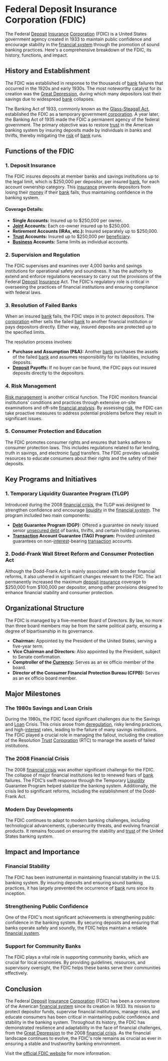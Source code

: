 # Federal Deposit Insurance Corporation (FDIC)

The Federal [Deposit](../d/deposit.md) [Insurance](../i/insurance.md) [Corporation](../c/corporation.md) (FDIC) is a United States government agency created in 1933 to maintain public confidence and encourage stability in the [financial system](../f/financial_system.md) through the promotion of sound banking practices. Here's a comprehensive breakdown of the FDIC, its history, functions, and impact.

## History and Establishment

The FDIC was established in response to the thousands of [bank](../b/bank.md) failures that occurred in the 1920s and early 1930s. The most noteworthy catalyst for its creation was the [Great Depression](../g/great_depression.md), during which many depositors lost their savings due to widespread [bank](../b/bank.md) collapses.

The Banking Act of 1933, commonly known as the [Glass-Steagall Act](../g/glass-steagall_act.md), established the FDIC as a temporary government [corporation](../c/corporation.md). A year later, the Banking Act of 1935 made the FDIC a permanent agency of the federal government. The primary objective was to restore [trust](../t/trust.md) in the American banking system by insuring deposits made by individuals in banks and thrifts, thereby mitigating the [risk](../r/risk.md) of [bank](../b/bank.md) runs.

## Functions of the FDIC

### 1. Deposit Insurance

The FDIC insures deposits at member banks and savings institutions up to the legal limit, which is $250,000 per depositor, per insured [bank](../b/bank.md), for each account ownership category. This [insurance](../i/insurance.md) prevents depositors from losing their [money](../m/money.md) if their [bank](../b/bank.md) fails, thus maintaining confidence in the banking system.

#### Coverage Details:
- **Single Accounts:** Insured up to $250,000 per owner.
- **[Joint](../j/joint.md) Accounts:** Each co-owner insured up to $250,000.
- **Retirement Accounts (IRAs, etc.):** Insured separately up to $250,000.
- **[Trust](../t/trust.md) Accounts:** Insured up to $250,000 per [beneficiary](../b/beneficiary.md).
- **[Business](../b/business.md) Accounts:** Same limits as individual accounts.

### 2. Supervision and Regulation

The FDIC supervises and examines over 4,000 banks and savings institutions for operational safety and soundness. It has the authority to extend and enforce regulations necessary to carry out the provisions of the Federal [Deposit](../d/deposit.md) [Insurance](../i/insurance.md) Act. The FDIC's regulatory role is critical in overseeing the practices of financial institutions and ensuring compliance with federal laws.

### 3. Resolution of Failed Banks

When an insured [bank](../b/bank.md) fails, the FDIC steps in to protect depositors. The [corporation](../c/corporation.md) either sells the failed [bank](../b/bank.md) to another financial institution or pays depositors directly. Either way, insured deposits are protected up to the specified limits. 

The resolution process involves:
- **Purchase and Assumption (P&A):** Another [bank](../b/bank.md) purchases the assets of the failed [bank](../b/bank.md) and assumes responsibility for its liabilities, including deposits.
- **[Deposit](../d/deposit.md) Payoffs:** If no buyer can be found, the FDIC pays out insured deposits directly to the depositors.

### 4. Risk Management

[Risk management](../r/risk_management.md) is another critical function. The FDIC monitors financial institutions' conditions and practices through extensive on-site examinations and off-site [financial analysis](../f/financial_analysis.md). By assessing [risk](../r/risk.md), the FDIC can take proactive measures to address potential problems before they result in significant issues.

### 5. Consumer Protection and Education

The FDIC promotes consumer rights and ensures that banks adhere to consumer protection laws. This includes regulations related to fair lending, truth in savings, and electronic [fund](../f/fund.md) transfers. The FDIC provides valuable resources to educate consumers about their rights and the safety of their deposits.

## Key Programs and Initiatives

### 1. Temporary Liquidity Guarantee Program (TLGP)

Introduced during the 2008 [financial crisis](../f/financial_crisis.md), the TLGP was designed to strengthen confidence and encourage [liquidity](../l/liquidity.md) in the [financial system](../f/financial_system.md). The program included two main components:
- **[Debt](../d/debt.md) Guarantee Program (DGP):** Offered a guarantee on newly issued senior [unsecured debt](../u/unsecured_debt.md) of banks, thrifts, and certain holding companies.
- **[Transaction](../t/transaction.md) Account Guarantee (TAG) Program:** Provided unlimited guarantees on non-[interest](../i/interest.md)-bearing [transaction](../t/transaction.md) accounts.

### 2. Dodd-Frank Wall Street Reform and Consumer Protection Act

Although the Dodd-Frank Act is mainly associated with broader financial reforms, it also ushered in significant changes relevant to the FDIC. The act permanently increased the maximum [deposit](../d/deposit.md) [insurance](../i/insurance.md) coverage to $250,000 from $100,000 per depositor, among other provisions designed to enhance financial stability and consumer protection.

## Organizational Structure

The FDIC is managed by a five-member Board of Directors. By law, no more than three board members may be from the same political party, ensuring a degree of bipartisanship in its governance.

- **Chairman:** Appointed by the President of the United States, serving a five-year term.
- **Vice Chairman and Directors:** Also appointed by the President, subject to Senate confirmation.
- **Comptroller of the [Currency](../c/currency.md):** Serves as an ex officio member of the board.
- **Director of the Consumer Financial Protection Bureau (CFPB):** Serves as an ex officio board member.

## Major Milestones

### The 1980s Savings and Loan Crisis

During the 1980s, the FDIC faced significant challenges due to the Savings and [Loan](../l/loan.md) Crisis. This crisis arose from [deregulation](../d/deregulation.md), risky lending practices, and high-[interest](../i/interest.md) rates, leading to the failure of many savings institutions. The FDIC played a crucial role in managing the fallout, including the creation of the Resolution [Trust](../t/trust.md) [Corporation](../c/corporation.md) (RTC) to manage the assets of failed institutions.

### The 2008 Financial Crisis

The 2008 [financial crisis](../f/financial_crisis.md) was another significant challenge for the FDIC. The collapse of major financial institutions led to renewed fears of [bank](../b/bank.md) failures. The FDIC’s swift response through the Temporary [Liquidity](../l/liquidity.md) Guarantee Program helped stabilize the banking system. Additionally, the crisis led to significant reforms, including the establishment of the Dodd-Frank Act.

### Modern Day Developments

The FDIC continues to adapt to modern banking challenges, including technological advancements, cybersecurity threats, and evolving financial products. It remains focused on ensuring the stability and [trust](../t/trust.md) of the United States banking system.

## Impact and Importance

### Financial Stability

The FDIC has been instrumental in maintaining financial stability in the U.S. banking system. By insuring deposits and ensuring sound banking practices, it has largely prevented the occurrence of [bank](../b/bank.md) runs since its inception.

### Strengthening Public Confidence

One of the FDIC's most significant achievements is strengthening public confidence in the banking system. By securing deposits and ensuring that banks operate safely and soundly, the FDIC helps maintain a reliable [financial system](../f/financial_system.md).

### Support for Community Banks

The FDIC plays a vital role in supporting community banks, which are crucial for local economies. By providing guidelines, resources, and supervisory oversight, the FDIC helps these banks serve their communities effectively.

## Conclusion

The Federal [Deposit](../d/deposit.md) [Insurance](../i/insurance.md) [Corporation](../c/corporation.md) (FDIC) has been a cornerstone of the American [financial system](../f/financial_system.md) since its creation in 1933. Its mission to protect depositor funds, supervise financial institutions, manage risks, and educate consumers has been critical in maintaining public confidence and stability in the banking system. Throughout its history, the FDIC has demonstrated resilience and adaptability in the face of financial challenges, from the [Great Depression](../g/great_depression.md) to the 2008 [financial crisis](../f/financial_crisis.md). As the financial landscape continues to evolve, the FDIC's role remains as crucial as ever in ensuring a stable and trustworthy banking environment.

Visit the [official FDIC website](https://www.fdic.gov) for more information.
